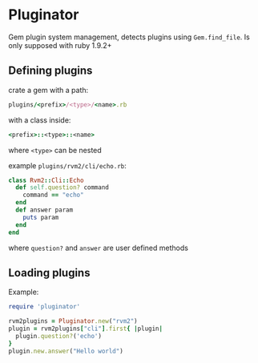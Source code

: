 # Pluginator

Gem plugin system management, detects plugins using `Gem.find_file`.
Is only supposed with ruby 1.9.2+

## Defining plugins

crate a gem with a path:

```ruby
plugins/<prefix>/<type>/<name>.rb
```

with a class inside:

```ruby
<prefix>::<type>::<name>
```

where `<type>` can be nested

example `plugins/rvm2/cli/echo.rb`:

```ruby
class Rvm2::Cli::Echo
  def self.question? command
    command == "echo"
  end
  def answer param
    puts param
  end
end
```

where `question?` and `answer` are user defined methods

## Loading plugins

Example:

```ruby
require 'pluginator'

rvm2plugins = Pluginator.new("rvm2")
plugin = rvm2plugins["cli"].first{ |plugin|
  plugin.question?('echo')
}
plugin.new.answer("Hello world")
```

